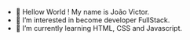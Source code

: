 - 👋 Hellow World ! My name is João Victor.
- 👀 I’m interested in become developer FullStack.
- 🌱 I’m currently learning HTML, CSS and Javascript.
